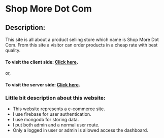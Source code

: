 # Shop More Dot Com

## Description:

<p>
This site is all about a product selling store which name is Shop More Dot Com. From this site a visitor can order products in a cheap rate with best quality.
<p>

#### To visit the client side: [Click here](https://shop-more-dotcom.web.app/).

or,

#### To visit the server side: [Click here](https://shop-more-dotcom.herokuapp.com/).

### Little bit description about this website:

<ul>
    <li>This website represents a e-commerce site.</li>
    <li>I use firebase for user authentication.</li>
    <li>I use mongodb for storing data.</li>
    <li>I put both admin and a normal user route.</li>
    <li>Only a logged in user or admin is allowed access the dashboard.</li>
</ul>
